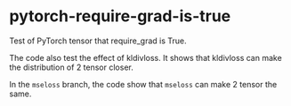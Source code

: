 # pytorch-require-grad-is-true
Test of PyTorch tensor that require_grad is True.

The code also test the effect of kldivloss. It shows that kldivloss can make the distribution of 2 tensor closer.

In the `mseloss`  branch, the code show that `mseloss` can make 2 tensor the same.
